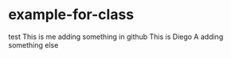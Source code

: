 # example-for-class
test
This is me adding something in github
This is Diego A adding something else
